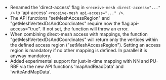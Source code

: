 - Renamed the 'direct-access' flag in `<receive-mesh direct-access="..." />` to 'api-access' `<receive-mesh api-access="..." />`.
- The API functions "setMeshAccessRegion" and "getMeshVertexIDsAndCoordinates" require now the flag api-access="true". If not set, the function will throw an error.
- When combining direct-mesh access with mappings, the function "getMeshVertexIDsAndCoordinates" will return only the vertices within the defined access region ("setMeshAccessRegion"). Setting an access region is mandatory if no other mapping is defined. In parallel it is anyway mandatory.
- Added experimental support for just-in-time mapping with NN and PU-RBF via the new API functions 'mapAndReadData' and 'writeAndMapData'.
